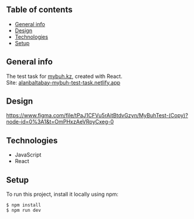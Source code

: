 ## Table of contents

- [General info](#general-info)
- [Design](#design)
- [Technologies](#technologies)
- [Setup](#setup)



## General info
The test task for <a href="https://mybuh.kz/">mybuh.kz</a>, created with React. <br>
Site: <a href="https://alanbaltabay-mybuh-test-task.netlify.app/">alanbaltabay-mybuh-test-task.netlify.app</a>

## Design
https://www.figma.com/file/tPaJ1CFVu5rAitBtdvGzyn/MyBuhTest-(Copy)?node-id=0%3A1&t=OmPHxzAeVRoyCxeg-0

## Technologies
- JavaScript <br>
- React

## Setup

To run this project, install it locally using npm:

```
$ npm install
$ npm run dev
```
